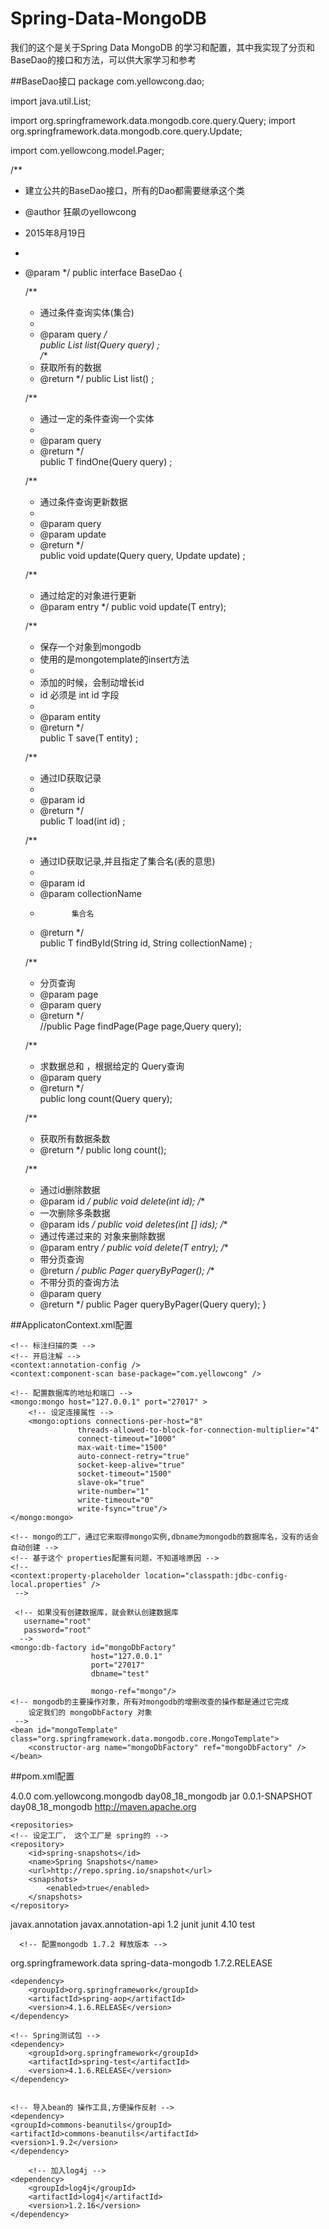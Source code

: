 # Spring-Data-MongoDB
我们的这个是关于Spring Data MongoDB  的学习和配置，其中我实现了分页和BaseDao的接口和方法，可以供大家学习和参考


##BaseDao接口
package com.yellowcong.dao;

import java.util.List;

import org.springframework.data.mongodb.core.query.Query;
import org.springframework.data.mongodb.core.query.Update;

import com.yellowcong.model.Pager;

/**
 * 建立公共的BaseDao接口，所有的Dao都需要继承这个类
 * @author 狂飙のyellowcong
 * 2015年8月19日
 *
 * @param <T>
 */
public interface BaseDao<T> {

    /** 
     * 通过条件查询实体(集合)
     *  
     * @param query 
     */  
    public List<T> list(Query query) ;  
    /**
     * 获取所有的数据
     * @return
     */
    public List<T> list() ;  
  
    /** 
     * 通过一定的条件查询一个实体 
     *  
     * @param query 
     * @return 
     */  
    public T findOne(Query query) ;  
  
    /** 
     * 通过条件查询更新数据 
     *  
     * @param query 
     * @param update 
     * @return 
     */  
    public void update(Query query, Update update) ; 
    
    /**
     * 通过给定的对象进行更新
     * @param entry
     */
    public void update(T entry);
  
    /** 
     * 保存一个对象到mongodb 
     * 使用的是mongotemplate的insert方法
     * 
     * 添加的时候，会制动增长id 
     * id  必须是 int  id 字段
     *  
     * @param entity 
     * @return 
     */  
    public T save(T entity) ;  
  
    /** 
     * 通过ID获取记录 
     *  
     * @param id 
     * @return 
     */  
    public T load(int id) ;  
  
    /** 
     * 通过ID获取记录,并且指定了集合名(表的意思) 
     *  
     * @param id 
     * @param collectionName 
     *            集合名 
     * @return 
     */  
    public T findById(String id, String collectionName) ;  
      
    /** 
     * 分页查询 
     * @param page 
     * @param query 
     * @return 
     */  
    //public Page<T> findPage(Page<T> page,Query query);  
      
    /** 
     * 求数据总和 ，根据给定的 Query查询
     * @param query 
     * @return 
     */  
    public long count(Query query);
    
    /**
     * 获取所有数据条数
     * @return
     */
    public long count();
    
    /**
     * 通过id删除数据
     * @param id
     */
    public void delete(int id);
    /**
     * 一次删除多条数据
     * @param ids
     */
    public void deletes(int [] ids);
    /**
     * 通过传递过来的 对象来删除数据
     * @param entry
     */
    public void delete(T entry);
    /**
     * 带分页查询
     * @return
     */
    public Pager<T>  queryByPager();
    /**
     * 不带分页的查询方法
     * @param query
     * @return
     */
    public Pager<T>  queryByPager(Query query);
}


##ApplicatonContext.xml配置


<?xml version="1.0" encoding="UTF-8"?>
<beans xmlns="http://www.springframework.org/schema/beans"
	xmlns:xsi="http://www.w3.org/2001/XMLSchema-instance" 
	xmlns:context="http://www.springframework.org/schema/context"
	xmlns:mongo="http://www.springframework.org/schema/data/mongo"
	xsi:schemaLocation="http://www.springframework.org/schema/beans  
            http://www.springframework.org/schema/beans/spring-beans-3.0.xsd  
            http://www.springframework.org/schema/data/mongo       
            http://www.springframework.org/schema/data/mongo/spring-mongo-1.0.xsd   
            http://www.springframework.org/schema/context  
            http://www.springframework.org/schema/context/spring-context-3.0.xsd">
	
	<!-- 标注扫描的类 -->
	<!-- 开启注解 -->
	<context:annotation-config />
	<context:component-scan base-package="com.yellowcong" />
	
	<!-- 配置数据库的地址和端口 -->
	<mongo:mongo host="127.0.0.1" port="27017" >
		<!-- 设定连接属性 -->
		<mongo:options connections-per-host="8"
                   threads-allowed-to-block-for-connection-multiplier="4"
                   connect-timeout="1000"
                   max-wait-time="1500"
                   auto-connect-retry="true"
                   socket-keep-alive="true"
                   socket-timeout="1500"
                   slave-ok="true"
                   write-number="1"
                   write-timeout="0"
                   write-fsync="true"/>
	</mongo:mongo>
	
	<!-- mongo的工厂，通过它来取得mongo实例,dbname为mongodb的数据库名，没有的话会自动创建 -->
	<!-- 基于这个 properties配置有问题，不知道啥原因 -->
	<!-- 
	<context:property-placeholder location="classpath:jdbc-config-local.properties" />
	 -->
	 
	 <!-- 如果没有创建数据库，就会默认创建数据库
	   username="root"  
	   password="root"
	  -->
	<mongo:db-factory id="mongoDbFactory"  
	                  host="127.0.0.1"  
	                  port="27017"  
	                  dbname="test"  
	                
	                  mongo-ref="mongo"/>  
	<!-- mongodb的主要操作对象，所有对mongodb的增删改查的操作都是通过它完成
		设定我们的 mongoDbFactory 对象
	 -->
	<bean id="mongoTemplate" class="org.springframework.data.mongodb.core.MongoTemplate">
		<constructor-arg name="mongoDbFactory" ref="mongoDbFactory" />
	</bean>
</beans>  
 

 
 
 ##pom.xml配置
 <?xml version="1.0" encoding="UTF-8"?>
 <project xmlns="http://maven.apache.org/POM/4.0.0"
  xmlns:xsi="http://www.w3.org/2001/XMLSchema-instance"
  xsi:schemaLocation="http://maven.apache.org/POM/4.0.0 http://maven.apache.org/maven-v4_0_0.xsd">
  <modelVersion>4.0.0</modelVersion>
  <groupId>com.yellowcong.mongodb</groupId>
  <artifactId>day08_18_mongodb</artifactId>
  <packaging>jar</packaging>
  <version>0.0.1-SNAPSHOT</version>
  <name>day08_18_mongodb</name>
  <url>http://maven.apache.org</url>
  
    <repositories>  
    <!-- 设定工厂， 这个工厂是 spring的 -->
    <repository>
        <id>spring-snapshots</id>
        <name>Spring Snapshots</name>
        <url>http://repo.spring.io/snapshot</url>
        <snapshots>
            <enabled>true</enabled>
        </snapshots>
    </repository>  
  </repositories> 
  <dependencies>
  
  <!-- 导入注解对象 -->
  <dependency>
	<groupId>javax.annotation</groupId>
	<artifactId>javax.annotation-api</artifactId>
	<version>1.2</version>
</dependency>
    <dependency>
      <groupId>junit</groupId>
      <artifactId>junit</artifactId>
      <version>4.10</version>
      <scope>test</scope>
      </dependency>
      
      <!-- 配置mongodb 1.7.2 释放版本 -->
   <dependency>
        <groupId>org.springframework.data</groupId>
        <artifactId>spring-data-mongodb</artifactId>
        <version>1.7.2.RELEASE</version>
    </dependency>
    
	
	<dependency>
		<groupId>org.springframework</groupId>
		<artifactId>spring-aop</artifactId>
		<version>4.1.6.RELEASE</version>
	</dependency>
	
	<!-- Spring测试包 -->
	<dependency>
		<groupId>org.springframework</groupId>
		<artifactId>spring-test</artifactId>
		<version>4.1.6.RELEASE</version>
	</dependency>
	
	
	<!-- 导入bean的 操作工具,方便操作反射 -->
	<dependency>
	<groupId>commons-beanutils</groupId>
	<artifactId>commons-beanutils</artifactId>
	<version>1.9.2</version>
	</dependency>
	
		<!-- 加入log4j -->
  	<dependency>
		<groupId>log4j</groupId>
		<artifactId>log4j</artifactId>
		<version>1.2.16</version>
	</dependency>
  </dependencies>
  
  
</project>
